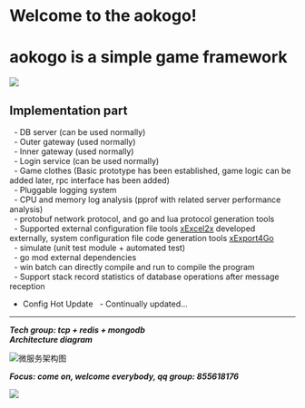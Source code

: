 # Welcome to the aokogo!  
# aokogo is a simple game framework  

![](https://i.imgur.com/OUFzKJB.jpg)

## Implementation part  
  - DB server (can be used normally)  
  - Outer gateway (used normally)  
  - Inner gateway (used normally)  
  - Login service (can be used normally)  
  - Game clothes (Basic prototype has been established, game logic can be added later, rpc interface has been added)  
  - Pluggable logging system  
  - CPU and memory log analysis (pprof with related server performance analysis)  
  - protobuf network protocol, and go and lua protocol generation tools  
  - Supported external configuration file tools [xExcel2x](https://github.com/Peakchen/xExcel2x) developed externally, system configuration       file code generation tools [xExport4Go](https://github.com/Peakchen/xExport4Go)  
  - simulate (unit test module + automated test)  
  - go mod external dependencies  
  - win batch can directly compile and run to compile the program  
  - Support stack record statistics of database operations after message reception   
  - Config Hot Update
  - Continually updated...
***

***Tech group: tcp + redis + mongodb***  
***Architecture diagram***  

 ![微服务架构图](https://github.com/Peakchen/aoko/blob/master/src/note/pic/server_struct.png)  

***Focus: come on, welcome everybody, qq group: 855618176***   

![](https://github.com/Peakchen/aoko/blob/master/src/note/pic/qq_group.png)


